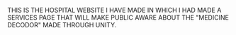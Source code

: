 
THIS IS THE HOSPITAL WEBSITE I HAVE MADE IN WHICH I HAD MADE A SERVICES PAGE THAT WILL MAKE PUBLIC AWARE ABOUT THE "MEDICINE DECODOR"
MADE THROUGH UNITY.
